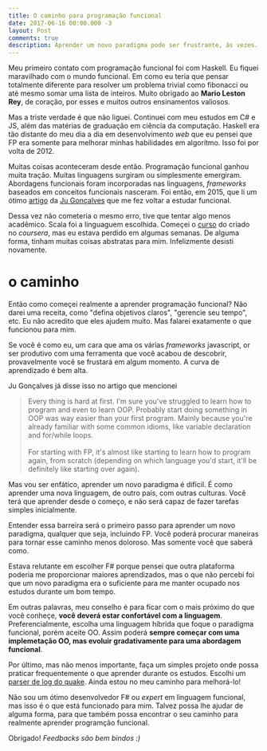 ```yaml
---
title: O caminho para programação funcional
date: 2017-06-16 00:00.000 -3
layout: Post
comments: true
description: Aprender um novo paradigma pode ser frustrante, às vezes. Entender como chegar lá não é uma tarefa fácil. Compartilho aqui, o que funcionou para mim, e como faço para aprender FP.
---
```


Meu primeiro contato com programação funcional foi com Haskell. Eu fiquei maravilhado com o mundo funcional. Em como eu teria que pensar totalmente diferente para resolver um problema trivial como fibonacci ou até mesmo somar uma lista de inteiros. Muito obrigado ao **Mario Leston Rey**, de coração, por esses e muitos outros ensinamentos valiosos.

Mas a triste verdade é que não liguei. Continuei com meu estudos em C# e JS, além das matérias de graduação em ciência da computação. Haskell era tão distante do meu dia a dia em desenvolvimento _web_ que eu pensei que FP era somente para melhorar minhas habilidades em algorítmo. Isso foi por volta de 2012.

Muitas coisas aconteceram desde então. Programação funcional ganhou muita tração. Muitas linguagens surgiram ou simplesmente emergiram. Abordagens funcionais foram incorporadas nas linguagens, _frameworks_ baseados em conceitos funcionais nasceram. Foi então, em 2015, que li um ótimo [artigo](https://medium.com/@jugoncalves/functional-programming-should-be-your-1-priority-for-2015-47dd4641d6b9) da [Ju Gonçalves](https://twitter.com/cyberglot) que me fez voltar a estudar funcional.

Dessa vez não cometeria o mesmo erro, tive que tentar algo menos acadêmico. Scala foi a linguaguem escolhida. Começei o [curso](https://pt.coursera.org/learn/progfun1) do criado no _coursera_, mas eu estava perdido em algumas semanas. De alguma forma, tinham muitas coisas abstratas para mim. Infelizmente desisti novamente.

# o caminho

Então como começei realmente a aprender programação funcional? Não darei uma receita, como "defina objetivos claros", "gerencie seu tempo", etc. Eu não acredito que eles ajudem muito. Mas falarei exatamente o que funcionou para mim.

Se você é como eu, um cara que ama os várias _frameworks_ javascript, or ser produtivo com uma ferramenta que você acabou de descobrir, provavelmente você se frustará em algum momento. A curva de aprendizado é bem alta.

Ju Gonçalves já disse isso no artigo que mencionei

> Every thing is hard at first. I'm sure you've struggled to learn how to program and even to learn OOP. Probably start doing something in OOP was way easier than your first program. Mainly because you're already familiar with some common idioms, like variable declaration and for/while loops. <br/><br/>
> For starting with FP, it's almost like starting to learn how to program again, from scratch (depending on which language you'd start, it'll be definitely like starting over again).

Mas vou ser enfático, aprender um novo paradigma é difícil. É como aprender uma nova linguagem, de outro país, com outras culturas. Você terá que aprender desde o começo, e não será capaz de fazer tarefas simples inicialmente.

Entender essa barreira será o primeiro passo para aprender um novo paradigma, qualquer que seja, incluindo FP. Você poderá procurar maneiras para tornar esse caminho menos doloroso. Mas somente você que saberá como.

Estava relutante em escolher F# porque pensei que outra plataforma poderia me proporcionar maiores aprendizados, mas o que não percebi foi que um novo paradigma era o suficiente para me manter ocupado nos estudos durante um bom tempo.

Em outras palavras, meu conselho é para ficar com o mais próximo do que você conheçe, **você deverá estar confortável com a linguagem**. Preferencialmente, escolha uma linguagem híbrida que foque o paradigma funcional, porém aceite OO. Assim poderá **sempre começar com uma implemetação OO, mas evoluir gradativamente para uma abordagem funcional**.

Por último, mas não menos importante, faça um simples projeto onde possa praticar frequentemente o que aprender durante os estudos. Escolhi um [parser de log do quake](https://github.com/chicocode/quake-parser). Ainda estou no meu caminho para melhorá-lo!

Não sou um ótimo desenvolvedor F# ou _expert_ em linguagem funcional, mas isso é o que está funcionado para mim. Talvez possa lhe ajudar de alguma forma, para que também possa encontrar o seu caminho para realmente aprender programção funcional.

Obrigado! _Feedbacks são bem bindos :)_